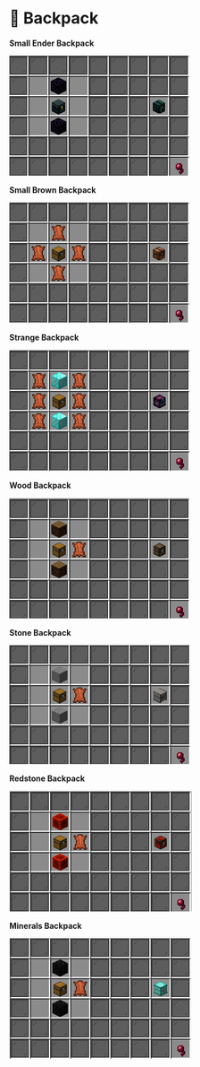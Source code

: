 # 🎒 Backpack

**Small Ender Backpack**

![](<../.gitbook/assets/image (88).png>)

**Small Brown Backpack**

![](<../.gitbook/assets/image (92).png>)

**Strange Backpack**

![](<../.gitbook/assets/image (93).png>)

**Wood Backpack**

![](<../.gitbook/assets/image (87).png>)

**Stone Backpack**

![](<../.gitbook/assets/image (91).png>)

**Redstone Backpack**

![](<../.gitbook/assets/image (89).png>)

**Minerals Backpack**

![](<../.gitbook/assets/image (90).png>)
